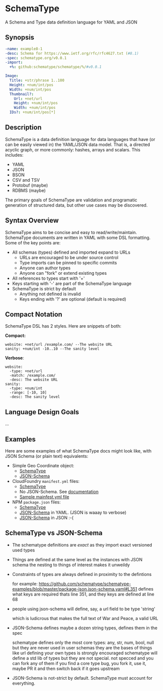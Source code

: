 SchemaType
==========

A Schema and Type data definition language for YAML and JSON

## Synopsis

```yaml
-name: example8-1
-desc: Schema for https://www.ietf.org/rfc/rfc4627.txt (#8.1)
-spec: schematype.org/v0.0.1
-import:
  +%: github:schematype/schematype/%/#v0.0.1

Image:
  Title: +str/phrase 1..100
  Height: +num/int/pos
  Width: +num/int/pos
  Thumbnail?:
    Url: +net/url
    Height: +num/int/pos
    Width: +num/int/pos
  IDs?: +num/int/pos[*]
```

## Description

SchemaType is a data definition language for data languages that have (or can
be easily viewed in) the YAML/JSON data model. That is, a directed acyclic
graph, or more commonly: hashes, arrays and scalars. This includes:

* YAML
* JSON
* BSON
* CSV and TSV
* Protobuf (maybe)
* RDBMS (maybe)

The primary goals of SchemaType are validation and programatic generation of
structured data, but other use cases may be discovered.

## Syntax Overview

SchemaType aims to be concise and easy to read/write/maintain. SchemaType
documents are written in YAML with some DSL formatting. Some of the key points
are:

* All schemas (types) defined and imported expand to URLs
  * URLs are encouraged to be under source control
  * Type imports can be pinned to specific commits
  * Anyone can author types
  * Anyone can "fork" or extend existing types
* All references to types start with '+'
* Keys starting with '-' are part of the SchemaType language
* SchemaType is strict by default
  * Anything not defined is invalid
  * Keys ending with '?' are optional (default is required)

## Compact Notation

SchemaType DSL has 2 styles. Here are snippets of both:

**Compact:**

```
website: +net/url /example.com/ --The website URL
sanity: +num/int -10..10 --The sanity level
```

**Verbose**:

```
website:
  -type: +net/url
  -match: /example.com/
  -desc: The website URL
sanity:
  -type: +num/int
  -range: [-10, 10]
  -desc: The sanity level
```

## Language Design Goals

...

## Examples

Here are some examples of what SchemaType docs might look like, with JSON
Schema (or plain text) equivalents:

* Simple Geo Coordinate object:
  * [SchemaType](geo-coordinate.schema)
  * [JSON-Schema](geo-coordinate.json-schema)
* CloudFoundry `manifest.yml` files:
  * [SchemaType](manifest.schema)
  * No JSON-Schema. See [documentation](http://docs.pivotal.io/pivotalcf/1-7/devguide/deploy-apps/manifest.html)
  * [Sample mainfest.yml file](manifest.yml)
* NPM `package.json` files:
  * [SchemaType](package-json.schema)
  * [JSON-Schema](package-json.json-schema.yaml) in YAML. (JSON is waaay to verbose)
  * [JSON-Schema](package-json.json-schema) in JSON :-(

## SchemaType vs JSON-Schema

* The schematype definitions are *exact* as they import exact versioned used types
* Things are defined at the same level as the instances
with JSON schema the nesting to things of interest makes it unweildy
* Constraints of types are always defined in proximity to the defintions

  for example: https://github.com/schematype/schematype-examples/blob/master/package-json.json-schema.yaml#L351 defines what keys are required thats line 351, and they keys are defined at line 68

* people using json-schema will define, say, a url field to be type 'string'

  which is ludicrous
  that makes the full text of War and Peace, a valid URL

* JSON-Schema defines maybe a dozen string types, defines them in the spec

  schematype defines only the most core types: any, str, num, bool, null
  but they are never used in user schemas
  they are the bases of things like url
  defining your own types is strongly encouraged
  schematype will define a std lib of types
  but they are not special. not specced
  and you can fork any of them
  if you find a core type bug, you fork it, use it, maybe PR it
  and then switch back if it goes upstream

* JSON-Schema is not-strict by default. SchemaType must account for everything.
